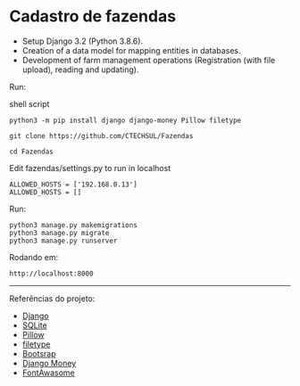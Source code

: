 <h1>Cadastro de fazendas</h1>

* Setup Django 3.2 (Python 3.8.6).
* Creation of a data model for mapping entities in databases.
* Development of farm management operations (Registration (with file upload), reading and updating).

Run:

shell script
```
python3 -m pip install django django-money Pillow filetype
```
```
git clone https://github.com/CTECHSUL/Fazendas
```
```
cd Fazendas
```
Edit fazendas/settings.py to run in localhost
```
ALLOWED_HOSTS = ['192.168.0.13']
ALLOWED_HOSTS = []
```
Run:
```
python3 manage.py makemigrations
python3 manage.py migrate
python3 manage.py runserver
```
Rodando em:
```
http://localhost:8000
```
<hr>
Referências do projeto:

* [Django](https://www.djangoproject.com/)
* [SQLite](https://www.sqlite.org/index.html)
* [Pillow](https://python-pillow.org/)
* [filetype](https://github.com/h2non/filetype.py)
* [Bootsrap](https://getbootstrap.com/docs/4.1/getting-started/introduction/)
* [Django Money](https://github.com/django-money/django-money)
* [FontAwasome](https://fontawesome.com/)
